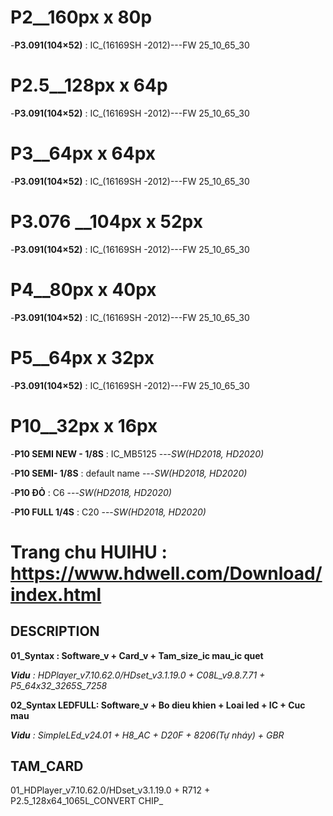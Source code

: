# P2__160px x 80p
-**P3.091(104×52)** : IC_(16169SH -2012)---FW 25_10_65_30

# P2.5__128px x 64p 
-**P3.091(104×52)** : IC_(16169SH -2012)---FW 25_10_65_30

# P3__64px x 64px
-**P3.091(104×52)** : IC_(16169SH -2012)---FW 25_10_65_30

# P3.076 __104px x 52px
-**P3.091(104×52)** : IC_(16169SH -2012)---FW 25_10_65_30

# P4__80px x 40px 
-**P3.091(104×52)** : IC_(16169SH -2012)---FW 25_10_65_30

# P5__64px x 32px
-**P3.091(104×52)** : IC_(16169SH -2012)---FW 25_10_65_30

# P10__32px x 16px
-**P10 SEMI NEW - 1/8S** : IC_MB5125 ---_SW(HD2018, HD2020)_

-**P10 SEMI- 1/8S** : default name ---_SW(HD2018, HD2020)_

-**P10 ĐỎ** : C6  ---_SW(HD2018, HD2020)_

-**P10 FULL 1/4S** : C20 ---_SW(HD2018, HD2020)_





# Trang chu HUIHU : https://www.hdwell.com/Download/index.html


## DESCRIPTION
**01_Syntax : Software_v + Card_v + Tam_size_ic mau_ic quet**

_**Vidu** : HDPlayer_v7.10.62.0/HDset_v3.1.19.0 + C08L_v9.8.7.71 + P5_64x32_3265S_7258_

**02_Syntax LEDFULL: Software_v + Bo dieu khien + Loai led + IC + Cuc mau**

_**Vidu** : SimpleLEd_v24.01 + H8_AC + D20F + 8206(Tự nháy) + GBR_

## TAM_CARD 
01_HDPlayer_v7.10.62.0/HDset_v3.1.19.0 + R712 + P2.5_128x64_1065L_CONVERT CHIP_


